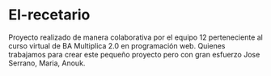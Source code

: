 # El-recetario
Proyecto realizado de manera colaborativa por el equipo 12 perteneciente al curso virtual de BA  Multiplica 2.0 en programación web.
Quienes trabajamos para crear este pequeño proyecto pero con gran esfuerzo Jose Serrano, Maria, Anouk.
